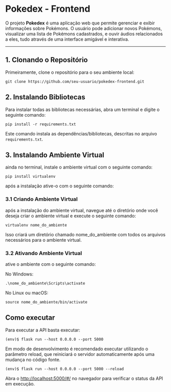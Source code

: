 # Pokedex - Frontend

O projeto **Pokedex** é uma aplicação web que permite gerenciar e exibir informações sobre Pokémons. O usuário pode adicionar novos Pokémons, visualizar uma lista de Pokémons cadastrados, e ouvir áudios relacionados a eles, tudo através de uma interface amigável e interativa.

---


## 1. Clonando o Repositório


Primeiramente, clone o repositório para o seu ambiente local:
```
git clone https://github.com/seu-usuario/pokedex-frontend.git
```
## 2. Instalando Bibliotecas

Para instalar todas as bibliotecas necessárias, abra um terminal e digite o seguinte comando:
```
pip install -r requirements.txt
```
Este comando instala as dependências/bibliotecas, descritas no arquivo `requirements.txt`.

## 3. Instalando Ambiente Virtual

ainda no terminal, instale o ambiente virtual com o seguinte comando:
```
pip install virtualenv
```
após a instalação ative-o com o seguinte comando:

  ### 3.1 Criando Ambiente Virtual

  após a instalação do ambiente virtual, navegue até o diretório onde você deseja criar o ambiente virtual e execute o seguinte comando:
  ```
  virtualenv nome_do_ambiente
  ```
  Isso criará um diretório chamado nome_do_ambiente com todos os arquivos necessários para o ambiente virtual.

  ### 3.2 Ativando Ambiente Virtual
  ative o ambiente com o seguinte comando:

  No Windows:
  ```
  .\nome_do_ambiente\Scripts\activate
  ```
  No Linux ou macOS:
  ```
  source nome_do_ambiente/bin/activate
  ```

## Como executar 


Para executar a API  basta executar:

```
(env)$ flask run --host 0.0.0.0 --port 5000
```

Em modo de desenvolvimento é recomendado executar utilizando o parâmetro reload, que reiniciará o servidor
automaticamente após uma mudança no código fonte. 

```
(env)$ flask run --host 0.0.0.0 --port 5000 --reload
```

Abra o [http://localhost:5000/#/](http://localhost:5000/#/) no navegador para verificar o status da API em execução.

